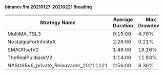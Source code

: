 #### binance 5m 20210127-20210221 !heading
| Strategy Name                        | Average Duration | Max Drawdown | Profit Mean | Profit Sum | Profit Total | Trade Count | Win Rate |
| ------------------------------------ | ---------------- | ------------ | ----------- | ---------- | ------------ | ----------- | -------- |
| MultiMA_TSL3                         | 0:15:00          | 4.76%        | 70.28%      | 51868.00%  | 17557.00%    | 738         | 71.14%   |
| NostalgiaForInfinityX                | 2:26:00          | 0.21%        | 280.20%     | 50156.00%  | 7837.00%     | 179         | 98.88%   |
| SMAOffsetV2                          | 1:48:00          | 18.16%       | 94.87%      | 69068.00%  | 25574.00%    | 728         | 69.37%   |
| TheRealPullbackV2                    | 1:14:00          | 11.83%       | 101.86%     | 26585.00%  | 6534.00%     | 261         | 61.30%   |
| NASOSRv6_private_Reinuvader_20211121 | 2:56:00          | 8.36%        | 164.61%     | 58437.00%  | 21148.00%    | 355         | 94.08%   |